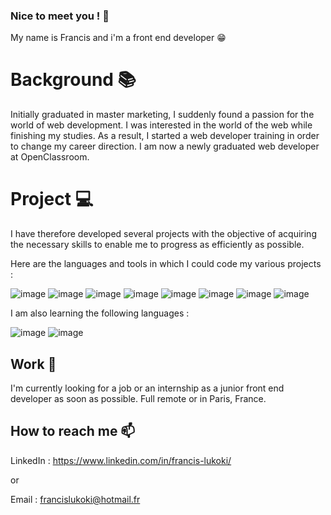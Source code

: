 ### Nice to meet you ! 👋

My name is Francis and i'm a front end developer 😁

# Background 📚

Initially graduated in master marketing, I suddenly found a passion for the world of web development. I was interested in the world of the web while finishing my studies. As a result, I started a web developer training in order to change my career direction. I am now a newly graduated web developer at OpenClassroom.

# Project 💻

I have therefore developed several projects with the objective of acquiring the necessary skills to enable me to progress as efficiently as possible.

Here are the languages and tools in which I could code my various projects :

![image](https://user-images.githubusercontent.com/93886761/201967387-823caecd-4845-45eb-aea3-ff67fb02635b.png) ![image](https://user-images.githubusercontent.com/93886761/201966808-a65292c2-d0fc-4c50-98cd-1c642cd6d3ee.png) ![image](https://user-images.githubusercontent.com/93886761/201969182-84729d4e-5e93-426f-b734-7fe42e826f01.png)
 ![image](https://user-images.githubusercontent.com/93886761/201967494-a0f68a78-1d0b-4a1d-851a-d26462180a4f.png) ![image](https://user-images.githubusercontent.com/93886761/201967594-386ef52a-62d2-4e45-a70b-eee4ad37420e.png) ![image](https://user-images.githubusercontent.com/93886761/201967674-a5394c1f-c5d0-40b2-8e04-1803bbe706e4.png) ![image](https://user-images.githubusercontent.com/93886761/201967755-bd1c8bb9-f6de-4eaa-b46a-fcc8ec8efbb3.png) ![image](https://user-images.githubusercontent.com/93886761/201967858-d596690c-e4f4-4dc4-b678-d272cd3572e4.png)



I am also learning the following languages : 

![image](https://user-images.githubusercontent.com/93886761/201968064-762f20f0-fbc5-4d74-8bf6-0a6dfed259f9.png) ![image](https://user-images.githubusercontent.com/93886761/201968095-b7723c3e-5845-4d3a-a1e2-16017c9ffb2f.png)



## Work 💼

I'm currently looking for a job or an internship as a junior front end developer as soon as possible.
Full remote or in Paris, France.


## How to reach me 📫

LinkedIn : https://www.linkedin.com/in/francis-lukoki/

or 

Email : francislukoki@hotmail.fr



<!--
**Fran6-Dev/Fran6-Dev** is a ✨ _special_ ✨ repository because its `README.md` (this file) appears on your GitHub profile.

Here are some ideas to get you started:

- 🔭 I’m currently working on ...
- 🌱 I’m currently learning ...
- 👯 I’m looking to collaborate on ...
- 🤔 I’m looking for help with ...
- 💬 Ask me about ...
- 📫 How to reach me: ...
- 😄 Pronouns: ...
- ⚡ Fun fact: ...
-->
